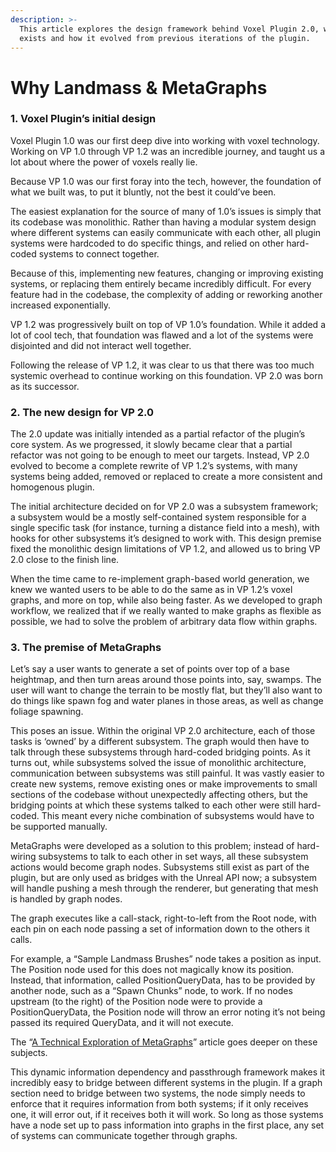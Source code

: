 ```yaml
---
description: >-
  This article explores the design framework behind Voxel Plugin 2.0, why it
  exists and how it evolved from previous iterations of the plugin.
---
```


# Why Landmass & MetaGraphs

### 1. Voxel Plugin’s initial design <a href="#block-f11edb69e82b4b5bb3d30f0a00cc7309" id="block-f11edb69e82b4b5bb3d30f0a00cc7309"></a>

Voxel Plugin 1.0 was our first deep dive into working with voxel technology. Working on VP 1.0 through VP 1.2 was an incredible journey, and taught us a lot about where the power of voxels really lie.

Because VP 1.0 was our first foray into the tech, however, the foundation of what we built was, to put it bluntly, not the best it could’ve been.

The easiest explanation for the source of many of 1.0’s issues is simply that its codebase was monolithic. Rather than having a modular system design where different systems can easily communicate with each other, all plugin systems were hardcoded to do specific things, and relied on other hard-coded systems to connect together.

Because of this, implementing new features, changing or improving existing systems, or replacing them entirely became incredibly difficult. For every feature had in the codebase, the complexity of adding or reworking another increased exponentially.

VP 1.2 was progressively built on top of VP 1.0’s foundation. While it added a lot of cool tech, that foundation was flawed and a lot of the systems were disjointed and did not interact well together.

Following the release of VP 1.2, it was clear to us that there was too much systemic overhead to continue working on this foundation. VP 2.0 was born as its successor.

### 2. The new design for VP 2.0 <a href="#block-722d3dc9cd5b49a1908dc1d3c64343c9" id="block-722d3dc9cd5b49a1908dc1d3c64343c9"></a>

The 2.0 update was initially intended as a partial refactor of the plugin’s core system. As we progressed, it slowly became clear that a partial refactor was not going to be enough to meet our targets. Instead, VP 2.0 evolved to become a complete rewrite of VP 1.2’s systems, with many systems being added, removed or replaced to create a more consistent and homogenous plugin.

The initial architecture decided on for VP 2.0 was a subsystem framework; a subsystem would be a mostly self-contained system responsible for a single specific task (for instance, turning a distance field into a mesh), with hooks for other subsystems it’s designed to work with. This design premise fixed the monolithic design limitations of VP 1.2, and allowed us to bring VP 2.0 close to the finish line.

When the time came to re-implement graph-based world generation, we knew we wanted users to be able to do the same as in VP 1.2’s voxel graphs, and more on top, while also being faster. As we developed to graph workflow, we realized that if we really wanted to make graphs as flexible as possible, we had to solve the problem of arbitrary data flow within graphs.

### 3. The premise of MetaGraphs <a href="#block-a0fc4c7144f94fee8325082873fe9075" id="block-a0fc4c7144f94fee8325082873fe9075"></a>

Let’s say a user wants to generate a set of points over top of a base heightmap, and then turn areas around those points into, say, swamps. The user will want to change the terrain to be mostly flat, but they’ll also want to do things like spawn fog and water planes in those areas, as well as change foliage spawning.

This poses an issue. Within the original VP 2.0 architecture, each of those tasks is ‘owned’ by a different subsystem. The graph would then have to talk through these subsystems through hard-coded bridging points. As it turns out, while subsystems solved the issue of monolithic architecture, communication between subsystems was still painful. It was vastly easier to create new systems, remove existing ones or make improvements to small sections of the codebase without unexpectedly affecting others, but the bridging points at which these systems talked to each other were still hard-coded. This meant every niche combination of subsystems would have to be supported manually.

MetaGraphs were developed as a solution to this problem; instead of hard-wiring subsystems to talk to each other in set ways, all these subsystem actions would become graph nodes. Subsystems still exist as part of the plugin, but are only used as bridges with the Unreal API now; a subsystem will handle pushing a mesh through the renderer, but generating that mesh is handled by graph nodes.

The graph executes like a call-stack, right-to-left from the Root node, with each pin on each node passing a set of information down to the others it calls.

For example, a “Sample Landmass Brushes” node takes a position as input. The Position node used for this does not magically know its position. Instead, that information, called PositionQueryData, has to be provided by another node, such as a “Spawn Chunks” node, to work. If no nodes upstream (to the right) of the Position node were to provide a PositionQueryData, the Position node will throw an error noting it’s not being passed its required QueryData, and it will not execute.

The “[A Technical Exploration of MetaGraphs](broken-reference)” article goes deeper on these subjects.

This dynamic information dependency and passthrough framework makes it incredibly easy to bridge between different systems in the plugin. If a graph section need to bridge between two systems, the node simply needs to enforce that it requires information from both systems; if it only receives one, it will error out, if it receives both it will work. So long as those systems have a node set up to pass information into graphs in the first place, any set of systems can communicate together through graphs.
